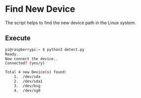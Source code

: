 # Find New Device

The script helps to find the new device path in the Linux system.

## Execute
```bash
pi@raspberrypi:~ $ python3 detect.py 
Ready.
Now connect the device..
Connected? (yes/y) 

Total 4 new Device(s) found:
	1.  /dev/sda
	2.  /dev/sda1
	3.  /dev/bsg
	4.  /dev/sg0
```
